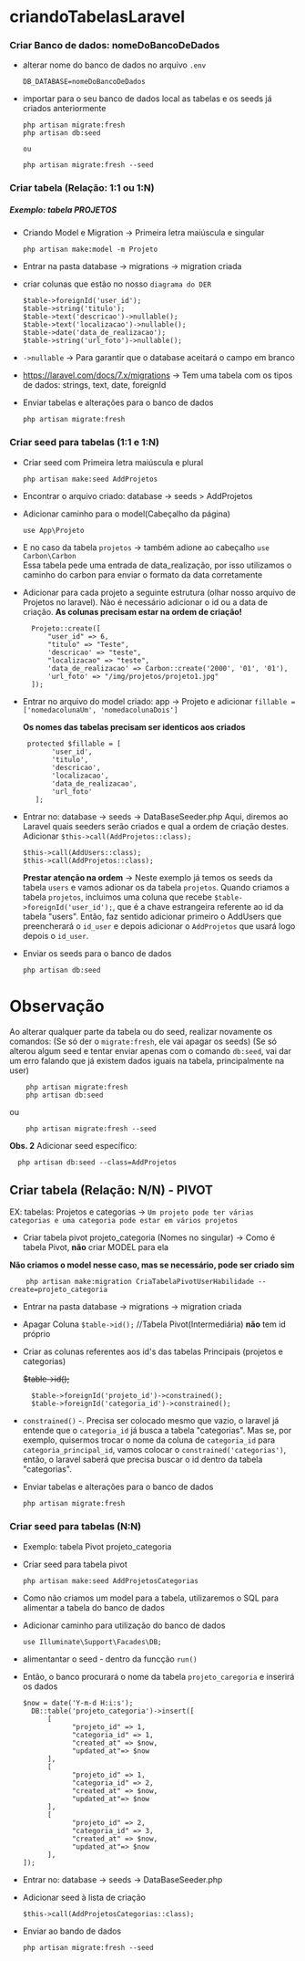 # criandoTabelasLaravel

### Criar Banco de dados: nomeDoBancoDeDados
- alterar nome do banco de dados no arquivo `.env`
      
      DB_DATABASE=nomeDoBancoDeDados
      
- importar para o seu banco de dados local as tabelas e os seeds já criados anteriormente

      php artisan migrate:fresh
      php artisan db:seed
      
      ou
      
      php artisan migrate:fresh --seed

### Criar tabela (Relação: 1:1  ou 1:N)
##### Exemplo: tabela PROJETOS
- Criando Model e Migration -> Primeira letra maiúscula e singular

      php artisan make:model -m Projeto     

- Entrar na pasta database -> migrations -> migration criada
- criar colunas que estão no nosso `diagrama do DER`

      $table->foreignId('user_id');
      $table->string('titulo');
      $table->text('descricao')->nullable();
      $table->text('localizacao')->nullable();
      $table->date('data_de_realizacao');
      $table->string('url_foto')->nullable();
      
- `->nullable`   ->  Para garantir que o database aceitará o campo em branco
- <https://laravel.com/docs/7.x/migrations>   -> Tem uma tabela com os tipos de dados: strings, text, date, foreignId

- Enviar tabelas e alterações para o banco de dados

      php artisan migrate:fresh

### Criar seed para tabelas (1:1 e 1:N)
- Criar seed com Primeira letra maiúscula e plural

      php artisan make:seed AddProjetos

- Encontrar o arquivo criado: database -> seeds > AddProjetos
- Adicionar caminho para o model(Cabeçalho da página)

      use App\Projeto
      
- E no caso da tabela `projetos` -> também adione ao cabeçalho  `use Carbon\Carbon`   
  Essa tabela pede uma entrada de data_realização, por isso utilizamos o caminho do carbon para enviar o formato da data corretamente
  
- Adicionar para cada projeto a seguinte estrutura (olhar nosso arquivo de Projetos no laravel). 
  Não é necessário adicionar o id ou a data de criação.
  **As colunas precisam estar na ordem de criação!**
  
        Projeto::create([
            "user_id" => 6,
            "titulo" => "Teste",
            'descricao' => "teste",
            "localizacao" => "teste",
            'data_de_realizacao' => Carbon::create('2000', '01', '01'),
            'url_foto' => "/img/projetos/projeto1.jpg"
        ]);
        
 - Entrar no arquivo do model criado:  app -> Projeto
   e adicionar `fillable = ['nomedacolunaUm', 'nomedacolunaDois']`
   
   **Os nomes das tabelas precisam ser identicos aos criados**
 
        protected $fillable = [
              'user_id',
              'titulo', 
              'descricao', 
              'localizacao', 
              'data_de_realizacao', 
              'url_foto'
          ];
          
- Entrar no:  database -> seeds -> DataBaseSeeder.php
  Aqui, diremos ao Laravel quais seeders serão criados e qual a ordem de criação destes. 
  Adicionar `$this->call(AddProjetos::class);`
  
      $this->call(AddUsers::class);
      $this->call(AddProjetos::class);
      
  **Prestar atenção na ordem**  ->  Neste exemplo já temos os seeds da tabela `users` e vamos adionar os da tabela `projetos`. 
  Quando criamos a tabela `projetos`, incluimos uma coluna que recebe `$table->foreignId('user_id');`, que é a chave 
  estrangeira referente ao id da tabela "users". 
  Então, faz sentido adicionar primeiro o AddUsers que preencherará o `id_user` e depois adicionar o `AddProjetos` que usará logo depois o `id_user`.
    
- Enviar os seeds para o banco de dados

      php artisan db:seed
 
 # **Observação** 
  Ao alterar qualquer parte da tabela ou do seed, realizar novamente os comandos:
  (Se só der o `migrate:fresh`, ele vai apagar os seeds)
  (Se só alterou algum seed e tentar enviar apenas com o comando `db:seed`, vai dar um erro falando que
  já existem dados iguais na tabela, principalmente na user)
    
        php artisan migrate:fresh
        php artisan db:seed
  ou
  
        php artisan migrate:fresh --seed
        
  **Obs. 2**
  Adicionar seed específico:
  
      php artisan db:seed --class=AddProjetos


## Criar tabela (Relação: N/N) - PIVOT 
   EX: tabelas: Projetos e categorias -> `Um projeto pode ter várias categorias e uma categoria pode estar em vários projetos`
   
- Criar tabela pivot projeto_categoria (Nomes no singular) -> Como é tabela Pivot, **não** criar MODEL para ela

**Não criamos o model nesse caso, mas se necessário, pode ser criado sim**

        php artisan make:migration CriaTabelaPivotUserHabilidade --create=projeto_categoria

- Entrar na pasta database -> migrations -> migration criada
- Apagar Coluna `$table->id();`    //Tabela Pivot(Intermediária) **não** tem id próprio
- Criar as colunas referentes aos id's das tabelas Principais (projetos e categorias)

    ~~$table->id();~~
    
        $table->foreignId('projeto_id')->constrained();  
        $table->foreignId('categoria_id')->constrained();
        
- `constrained()` -. Precisa ser colocado mesmo que vazio, o laravel já entende que o `categoria_id` já busca a tabela "categorias". 
  Mas se, por exemplo, quisermos trocar o nome da coluna de `categoria_id` para `categoria_principal_id`, 
  vamos colocar o `constrained('categorias')`, então, o laravel saberá que precisa buscar o id dentro da tabela "categorias".
  
- Enviar tabelas e alterações para o banco de dados

      php artisan migrate:fresh
 
### Criar seed para tabelas (N:N) 
- Exemplo: tabela Pivot projeto_categoria
- Criar seed para tabela pivot 

      php artisan make:seed AddProjetosCategorias
      
- Como não criamos um model para a tabela, utilizaremos o SQL para alimentar a tabela do banco de dados
- Adicionar caminho para utilização do banco de dados

      use Illuminate\Support\Facades\DB;
      
- alimentantar o seed - dentro da funcção `run()`
- Então, o banco procurará o nome da tabela `projeto_caregoria` e inserirá os dados
      
      $now = date('Y-m-d H:i:s');
        DB::table('projeto_categoria')->insert([
            [
                  "projeto_id" => 1,
                  "categoria_id" => 1,
                  "created_at" => $now,
                  "updated_at"=> $now
            ], 
            [
                  "projeto_id" => 1,
                  "categoria_id" => 2,
                  "created_at" => $now,
                  "updated_at"=> $now
            ],
            [
                  "projeto_id" => 2,
                  "categoria_id" => 3,
                  "created_at" => $now,
                  "updated_at"=> $now
            ],
      ]);
 
- Entrar no:  database -> seeds -> DataBaseSeeder.php
- Adicionar seed à lista de criação

      $this->call(AddProjetosCategorias::class);
      
- Enviar ao bando de dados
      
      php artisan migrate:fresh --seed
      
 
